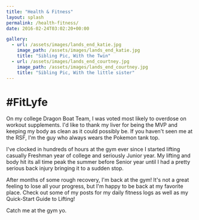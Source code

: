 ```yaml
---
title: "Health & Fitness"
layout: splash
permalink: /health-fitness/
date: 2016-02-24T03:02:20+00:00

gallery:
  - url: /assets/images/lands_end_katie.jpg
    image_path: /assets/images/lands_end_katie.jpg
    title: "Sibling Pic, With the Twin"
  - url: /assets/images/lands_end_courtney.jpg
    image_path: /assets/images/lands_end_courtney.jpg
    title: "Sibling Pic, With the little sister"
---
```

# #FitLyfe

On my college Dragon Boat Team, I was voted most likely to overdose on workout supplements.  I'd like to thank my liver for being the MVP and keeping my body as clean as it could possibly be.  If you haven't seen me at the RSF, I'm the guy who always wears the Pokemon tank top.

I've clocked in hundreds of hours at the gym ever since I started lifting casually Freshman year of college and seriously Junior year.  My lifting and body hit its all time peak the summer before Senior year until I had a pretty serious back injury bringing it to a sudden stop.

After months of some rough recovery, I'm back at the gym!  It's not a great feeling to lose all your progress, but I'm happy to be back at my favorite place.  Check out some of my posts for my daily fitness logs as well as my Quick-Start Guide to Lifting!

Catch me at the gym yo.